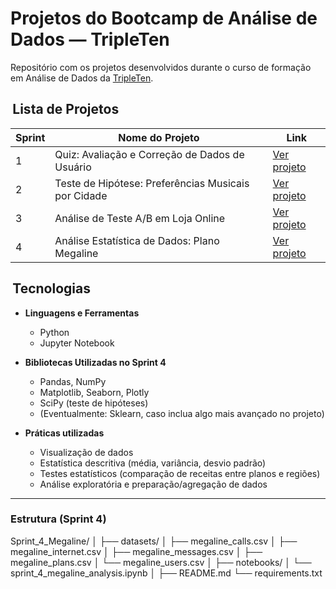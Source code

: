 # Projetos do Bootcamp de Análise de Dados — TripleTen

Repositório com os projetos desenvolvidos durante o curso de formação em Análise de Dados da [TripleTen](https://tripleten.com).

##  Lista de Projetos

| Sprint | Nome do Projeto                                    | Link |
|--------|----------------------------------------------------|------|
| 1      | Quiz: Avaliação e Correção de Dados de Usuário     | [Ver projeto](https://github.com/gschmidel19/sprint-01-quiz-qualidade-dados/tree/main/sprint-01-quiz-qualidade-dados) |
| 2      | Teste de Hipótese: Preferências Musicais por Cidade | [Ver projeto](https://github.com/gschmidel19/sprint-02-preferencias-musicais-cidades/tree/main/sprint-02-preferencias-musicais-cidades) |
| 3      | Análise de Teste A/B em Loja Online                | [Ver projeto](https://github.com/gschmidel19/sprint-3-ab-test-analysis/tree/main/sprint-3-ab-test-analysis) |
| 4      | Análise Estatística de Dados: Plano Megaline       | [Ver projeto](https://github.com/gschmidel19/Sprint_4_Megaline/tree/main/Sprint_4_Megaline) |

##  Tecnologias
- **Linguagens e Ferramentas**  
  - Python  
  - Jupyter Notebook  

- **Bibliotecas Utilizadas no Sprint 4**  
  - Pandas, NumPy  
  - Matplotlib, Seaborn, Plotly  
  - SciPy (teste de hipóteses)  
  - (Eventualmente: Sklearn, caso inclua algo mais avançado no projeto)

- **Práticas utilizadas**  
  - Visualização de dados  
  - Estatística descritiva (média, variância, desvio padrão)  
  - Testes estatísticos (comparação de receitas entre planos e regiões)  
  - Análise exploratória e preparação/agregação de dados

---

###  Estrutura (Sprint 4)
Sprint_4_Megaline/
│
├── datasets/
│ ├── megaline_calls.csv
│ ├── megaline_internet.csv
│ ├── megaline_messages.csv
│ ├── megaline_plans.csv
│ └── megaline_users.csv
│
├── notebooks/
│ └── sprint_4_megaline_analysis.ipynb
│
├── README.md
└── requirements.txt




